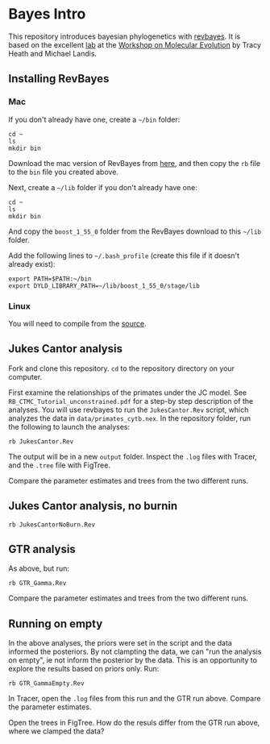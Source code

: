 # Bayes Intro

This repository introduces bayesian phylogenetics with [revbayes](http://revbayes.github.io/). It is based on the excellent [lab](https://molevol.mbl.edu/index.php/RevBayes) at the [Workshop on Molecular Evolution](https://molevol.mbl.edu/index.php/Main_Page) by Tracy Heath and Michael Landis.

## Installing RevBayes

### Mac

If you don't already have one, create a `~/bin` folder:

    cd ~
    ls
    mkdir bin

Download the mac version of RevBayes from [here](http://revbayes.github.io/code.html), and then copy the `rb` file to the `bin` file you created above.

Next, create a `~/lib` folder if you don't already have one:

    cd ~
    ls
    mkdir bin

And copy the `boost_1_55_0` folder from the RevBayes download to this `~/lib` folder.

Add the following lines to `~/.bash_profile` (create this file if it doesn't already exist):

    export PATH=$PATH:~/bin
    export DYLD_LIBRARY_PATH=~/lib/boost_1_55_0/stage/lib


### Linux

You will need to compile from the [source](https://github.com/revbayes/revbayes).

## Jukes Cantor analysis

Fork and clone this repository. `cd` to the repository directory on your computer.

First examine the relationships of the primates under the JC model. See `RB_CTMC_Tutorial_unconstrained.pdf` for a step-by step description of the analyses. You will use revbayes to run the `JukesCantor.Rev` script, which analyzes the data in `data/primates_cytb.nex`. In the repository folder, run the following to launch the analyses:

    rb JukesCantor.Rev

The output will be in a new `output` folder. Inspect the `.log` files with Tracer, and the `.tree` file with FigTree.

Compare the parameter estimates and trees from the two different runs.

## Jukes Cantor analysis, no burnin

    rb JukesCantorNoBurn.Rev

## GTR analysis

As above, but run:

	rb GTR_Gamma.Rev

Compare the parameter estimates and trees from the two different runs.

## Running on empty

In the above analyses, the priors were set in the script and the data informed the posteriors. By not clampting the data, we can "run the analysis on empty", ie not inform the posterior by the data. This is an opportunity to explore the results based on priors only. Run:

    rb GTR_GammaEmpty.Rev

In Tracer, open the `.log` files from this run and the GTR run above. Compare the parameter estimates.

Open the trees in FigTree. How do the resuls differ from the GTR run above, where we clamped the data?


